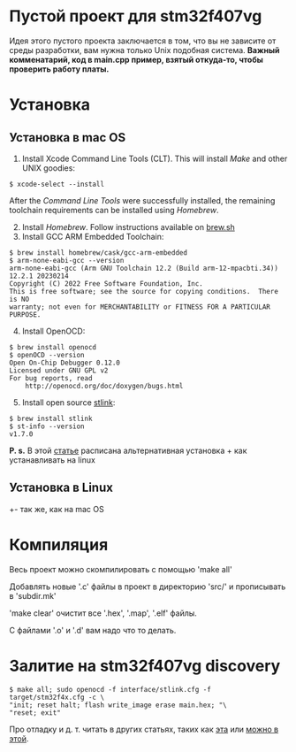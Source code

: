 # Пустой проект для stm32f407vg

Идея этого пустого проекта заключается в том, что вы не зависите от среды разработки, вам нужна только Unix
подобная система. **Важный комменатарий, код в main.cpp пример, взятый откуда-то, чтобы проверить работу платы.**

# Установка

## Установка в mac OS

1. Install Xcode Command Line Tools (CLT). This will install *Make* and other UNIX goodies:
```
$ xcode-select --install
```
After the *Command Line Tools* were successfully installed, the remaining toolchain requirements can be installed using *Homebrew*.

2. Install *Homebrew*. Follow instructions available on [brew.sh][Homebrew]
3. Install GCC ARM Embedded Toolchain:
```
$ brew install homebrew/cask/gcc-arm-embedded
$ arm-none-eabi-gcc --version
arm-none-eabi-gcc (Arm GNU Toolchain 12.2 (Build arm-12-mpacbti.34)) 12.2.1 20230214
Copyright (C) 2022 Free Software Foundation, Inc.
This is free software; see the source for copying conditions.  There is NO
warranty; not even for MERCHANTABILITY or FITNESS FOR A PARTICULAR PURPOSE.
```

4. Install OpenOCD:
```
$ brew install openocd
$ openOCD --version
Open On-Chip Debugger 0.12.0
Licensed under GNU GPL v2
For bug reports, read
	http://openocd.org/doc/doxygen/bugs.html
```

5. Install open source [stlink][texane/stlink]:
```
$ brew install stlink
$ st-info --version
v1.7.0
```

**P. s.** В этой [статье][altenativInstall] расписана альтернативная установка + как устанавливать на linux
 
## Установка в Linux

+- так же, как на mac OS

# Компиляция

Весь проект можно скомпилировать с помощью 'make all'

Добавлять новые '.с' файлы в проект в директорию 'src/' и прописывать в 'subdir.mk' 

'make clear' очистит все '.hex', '.map', '.elf' файлы.

С файлами '.o' и '.d' вам надо что то делать.

# Залитие на stm32f407vg discovery

```
$ make all; sudo openocd -f interface/stlink.cfg -f target/stm32f4x.cfg -c \
"init; reset halt; flash write_image erase main.hex; "\  
"reset; exit"
```

Про отладку и д. т. читать в других статьях, таких как [эта][altenativInstall] или [можно в этой][oldsiet].


[oldsiet]:https://eax.me/openocd/
[altenativInstall]:https://cxemotexnika.org/2020/09/programmirovanie-stm32h747i-disco-iz-komandnoj-stroki-linux-macos/
[GNU ARM Embedded Toolchain]:https://developer.arm.com/open-source/gnu-toolchain/gnu-rm
[OpenOCD]:http://openocd.org/
[texane/stlink]:https://github.com/texane/stlink
[Homebrew]:https://brew.sh/
